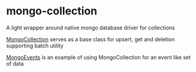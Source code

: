 # mongo-collection
A light wrapper around native mongo database driver for collections

<a href="./lib/mongoCollection.js">MongoCollection</a> serves as a base class for upsert, get and deletion supporting batch utility

<a href="./lib/mongoEvents.js">MongoEvents</a> is an example of using MongoCollection for an event like set of data

